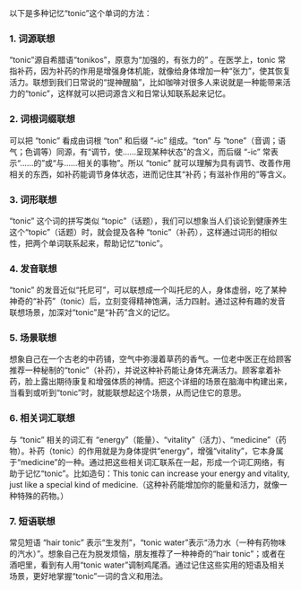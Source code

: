 以下是多种记忆“tonic”这个单词的方法：

### 1. 词源联想
“tonic”源自希腊语“tonikos”，原意为“加强的，有张力的” 。在医学上，tonic 常指补药，因为补药的作用是增强身体机能，就像给身体增加一种“张力”，使其恢复活力。联想到我们日常说的“提神醒脑”，比如咖啡对很多人来说就是一种能带来活力的“tonic”，这样就可以把词源含义和日常认知联系起来记忆。

### 2. 词根词缀联想
可以把 “tonic” 看成由词根 “ton” 和后缀 “-ic” 组成。“ton” 与 “tone”（音调；语气；色调等）同源，有“调节，使……呈现某种状态”的含义，而后缀 “-ic” 常表示“……的”或“与……相关的事物”。所以 “tonic” 就可以理解为具有调节、改善作用相关的东西，如补药能调节身体状态，进而记住其“补药；有滋补作用的”等含义。

### 3. 词形联想
“tonic” 这个词的拼写类似 “topic”（话题），我们可以想象当人们谈论到健康养生这个“topic”（话题）时，就会提及各种 “tonic”（补药），这样通过词形的相似性，把两个单词联系起来，帮助记忆“tonic”。

### 4. 发音联想
“tonic” 的发音近似“托尼可”，可以联想成一个叫托尼的人，身体虚弱，吃了某种神奇的“补药”（tonic）后，立刻变得精神饱满，活力四射。通过这种有趣的发音联想场景，加深对“tonic”是“补药”含义的记忆。

### 5. 场景联想
想象自己在一个古老的中药铺，空气中弥漫着草药的香气。一位老中医正在给顾客推荐一种秘制的“tonic”（补药），并说这种补药能让身体充满活力。顾客拿着补药，脸上露出期待康复和增强体质的神情。把这个详细的场景在脑海中构建出来，当看到或听到“tonic”时，就能联想起这个场景，从而记住它的意思。

### 6. 相关词汇联想
与 “tonic” 相关的词汇有 “energy”（能量）、“vitality”（活力）、“medicine”（药物）。补药（tonic）的作用就是为身体提供“energy”，增强“vitality”，它本身属于“medicine”的一种。通过把这些相关词汇联系在一起，形成一个词汇网络，有助于记忆“tonic”。比如造句：This tonic can increase your energy and vitality, just like a special kind of medicine.（这种补药能增加你的能量和活力，就像一种特殊的药物。）

### 7. 短语联想
常见短语 “hair tonic” 表示“生发剂”，“tonic water”表示“汤力水（一种有药物味的汽水）”。想象自己在为脱发烦恼，朋友推荐了一种神奇的“hair tonic”；或者在酒吧里，看到有人用“tonic water”调制鸡尾酒。通过记住这些实用的短语及相关场景，更好地掌握“tonic”一词的含义和用法。 